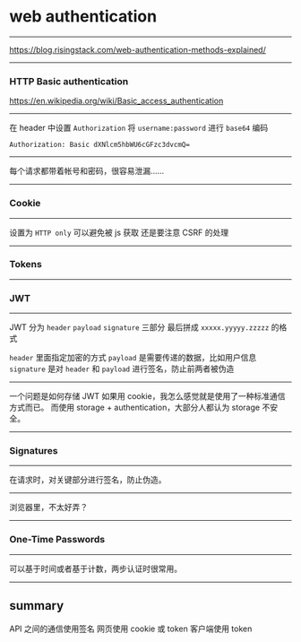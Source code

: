 # web authentication

---

https://blog.risingstack.com/web-authentication-methods-explained/

---

### HTTP Basic authentication

https://en.wikipedia.org/wiki/Basic_access_authentication

---

在 header 中设置 `Authorization`
将 `username:password` 进行 `base64` 编码

```
Authorization: Basic dXNlcm5hbWU6cGFzc3dvcmQ=
```

---

每个请求都带着帐号和密码，很容易泄漏……

---

### Cookie

---

设置为 `HTTP only` 可以避免被 js 获取
还是要注意 CSRF 的处理

---

### Tokens

---

### JWT

---

JWT 分为 `header` `payload` `signature` 三部分
最后拼成 `xxxxx.yyyyy.zzzzz` 的格式

`header` 里面指定加密的方式
`payload` 是需要传递的数据，比如用户信息
`signature` 是对 `header` 和 `payload` 进行签名，防止前两者被伪造

---

一个问题是如何存储 JWT
如果用 cookie，我怎么感觉就是使用了一种标准通信方式而已。
而使用 storage + authentication，大部分人都认为 storage 不安全。

---

### Signatures

---

在请求时，对关键部分进行签名，防止伪造。

---

浏览器里，不太好弄？

---

### One-Time Passwords

---

可以基于时间或者基于计数，两步认证时很常用。

---

## summary

API 之间的通信使用签名
网页使用 cookie 或 token
客户端使用 token
